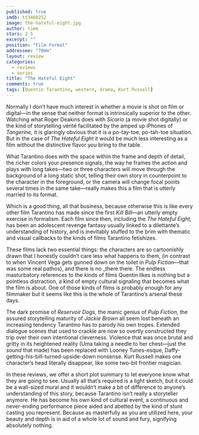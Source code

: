```yaml
---
published: true
imdb: tt3460252
image: the-hateful-eight.jpg
author: timm
stars: 2.5
excerpt: ""
position: "Film Format"
addressee: "70mm"
layout: review
categories: 
  - reviews
  - series
title: "The Hateful Eight"
comments: true
tags: [Quentin Tarantino, western, drama, Kurt Russell]
---
```

Normally I don’t have much interest in whether a movie is shot on film or digital—in the sense that neither format is intrinsically superior to the other. Watching what Roger Deakins does with _Sicario_ (a movie shot digitally) or the kind of storytelling vérité facilitated by the amped up iPhones of _Tangerine,_ it is glaringly obvious that it is a po-tay-toe, po-tah-toe situation. But in the case of _The Hateful Eight_ it would be much less interesting as a film without the distinctive flavor you bring to the table.

What Tarantino does with the space within the frame and depth of detail, the richer colors your presence signals, the way he frames the action and plays with long takes—two or three characters will move through the background of a long static shot, telling their own story in counterpoint to the character in the foreground, or the camera will change focal points several times in the same take—really makes this a film that is utterly married to its format. 

Which is a good thing, all that business, because otherwise this is like every other film Tarantino has made since the first _Kill Bill_—an utterly empty exercise in formalism. Each film since then, including the _The Hateful Eight,_ has been an adolescent revenge fantasy usually linked to a dilettante’s understanding of history, and is inevitably stuffed to the brim with thematic and visual callbacks to the kinds of films Tarantino fetishizes.

These films lack two essential things: the characters are so cartoonishly drawn that I honestly couldn’t care less what happens to them, (in contrast to when Vincent Vega gets gunned down on the toilet in _Pulp Fiction_—that was some real pathos), and there is no _there there. The endless masturbatory references to the kinds of films Quentin likes is nothing but a pointless distraction, a kind of empty cultural signaling that becomes what the film is about. One of those kinds of films is probably enough for any filmmaker but it seems like this is the whole of Tarantino’s arsenal these days. 

The dark promise of _Reservoir Dogs,_ the manic genius of _Pulp Fiction,_ the assured storytelling maturity of _Jackie Brown_ all seem lost beneath an increasing tendency Tarantino has to parody his own tropes. Extended dialogue scenes that used to crackle are now so overtly constructed they trip over their own intentional cleverness. Violence that was once brutal and gritty in its heightened reality (Uma taking a needle to her chest—just the _sound_ that made) has been replaced with Looney Tunes-esque, Daffy-getting-his-bill-turned-upside-down nonsense. Kurt Russell makes one character’s head literally disappear, like some two-bit frontier magician.

In these reviews, we offer a short plot summary to let everyone know what they are going to see. Usually all that’s required is a light sketch, but it could be a wall-sized mural and it wouldn’t make a bit of difference to anyone’s understanding of this story, because Tarantino isn’t really a storyteller anymore. He has become his own kind of cultural event, a continuous and never-ending performance piece aided and abetted by the kind of stunt casting you represent. Because as masterfully as you are utilized here, your beauty and depth is in aid of a whole lot of sound and fury, signifying absolutely nothing.
